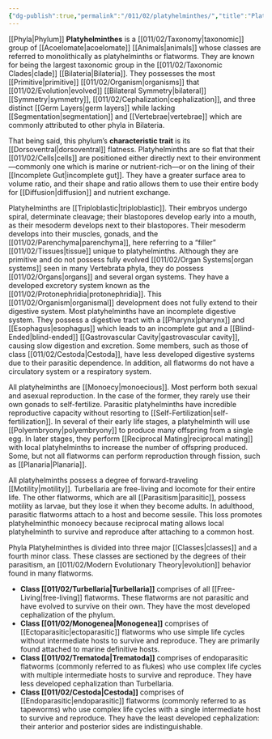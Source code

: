 ```yaml
---
{"dg-publish":true,"permalink":"/011/02/platyhelminthes/","title":"Platyhelminthes","tags":["BIOL422"],"noteIcon":"1","created":"2024-09-26T13:45:04.119-07:00","updated":"2024-10-03T23:31:42.385-07:00"}
---
```


[[Phyla\|Phylum]] **Platyhelminthes** is a [[011/02/Taxonomy\|taxonomic]] group of [[Acoelomate\|acoelomate]] [[Animals\|animals]] whose classes are referred to monolithically as platyhelminths or flatworms. They are known for being the largest taxonomic group in the [[011/02/Taxonomic Clades\|clade]] [[Bilateria\|Bilateria]]. They possesses the most [[Primitive\|primitive]] [[011/02/Organism\|organisms]] that [[011/02/Evolution\|evolved]] [[Bilateral Symmetry\|bilateral]] [[Symmetry\|symmetry]], [[011/02/Cephalization\|cephalization]], and three distinct [[Germ Layers\|germ layers]] while lacking [[Segmentation\|segmentation]] and [[Vertebrae\|vertebrae]] which are commonly attributed to other phyla in Bilateria.

That being said, this phylum’s **characteristic trait** is its [[Dorsoventral\|dorsoventral]] flatness. Platyhelminths are so flat that their [[011/02/Cells\|cells]] are positioned either directly next to their environment—commonly one which is marine or nutrient-rich—or on the lining of their [[Incomplete Gut\|incomplete gut]]. They have a greater surface area to volume ratio, and their shape and ratio allows them to use their entire body for [[Diffusion\|diffusion]] and nutrient exchange.

Platyhelminths are [[Triploblastic\|triploblastic]]. Their embryos undergo spiral, determinate cleavage; their blastopores develop early into a mouth, as their mesoderm develops next to their blastopores. Their mesoderm develops into their muscles, gonads, and the [[011/02/Parenchyma\|parenchyma]], here referring to a “filler” [[011/02/Tissues\|tissue]] unique to platyhelminths. Although they are primitive and do not possess fully evolved [[011/02/Organ Systems\|organ systems]] seen in many Vertebrata phyla, they do possess [[011/02/Organs\|organs]] and several organ systems. They have a developed excretory system known as the [[011/02/Protonephridia\|protonephridia]]. This [[011/02/Organism\|organismal]] development does not fully extend to their digestive system. Most platyhelminths have an incomplete digestive system. They possess a digestive tract with a [[Pharynx\|pharynx]] and [[Esophagus\|esophagus]] which leads to an incomplete gut and a [[Blind-Ended\|blind-ended]] [[Gastrovascular Cavity\|gastrovascular cavity]], causing slow digestion and excretion. Some members, such as those of class [[011/02/Cestoda\|Cestoda]], have less developed digestive systems due to their parasitic dependence. In addition, all flatworms do not have a circulatory system or a respiratory system.

All platyhelminths are [[Monoecy\|monoecious]]. Most perform both sexual and asexual reproduction. In the case of the former, they rarely use their own gonads to self-fertilize. Parasitic platyhelminths have incredible reproductive capacity without resorting to [[Self-Fertilization\|self-fertilization]]. In several of their early life stages, a platyhelminth will use [[Polyembryony\|polyembryony]] to produce many offspring from a single egg. In later stages, they perform [[Reciprocal Mating\|reciprocal mating]] with local platyhelminths to increase the number of offspring produced. Some, but not all flatworms can perform reproduction through fission, such as [[Planaria\|Planaria]].

All platyhelminths possess a degree of forward-traveling [[Motility\|motility]]. Turbellaria are free-living and locomote for their entire life. The other flatworms, which are all [[Parasitism\|parasitic]], possess motility as larvae, but they lose it when they become adults. In adulthood, parasitic flatworms attach to a host and become sessile. This loss promotes platyhelminthic monoecy because reciprocal mating allows local platyhelminth to survive and reproduce after attaching to a common host.

Phyla Platyhelminthes is divided into three major [[Classes\|classes]] and a fourth minor class. These classes are sectioned by the degrees of their parasitism, an [[011/02/Modern Evolutionary Theory\|evolution]] behavior found in many flatworms.
- **Class [[011/02/Turbellaria\|Turbellaria]]** comprises of all [[Free-Living\|free-living]] flatworms. These flatworms are not parasitic and have evolved to survive on their own. They have the most developed cephalization of the phylum.
- **Class [[011/02/Monogenea\|Monogenea]]** comprises of [[Ectoparasitic\|ectoparasitic]] flatworms who use simple life cycles without intermediate hosts to survive and reproduce. They are primarily found attached to marine definitive hosts.
- **Class [[011/02/Trematoda\|Trematoda]]** comprises of endoparasitic flatworms (commonly referred to as flukes) who use complex life cycles with multiple intermediate hosts to survive and reproduce. They have less developed cephalization than Turbellaria.
- **Class [[011/02/Cestoda\|Cestoda]]** comprises of [[Endoparasitic\|endoparasitic]] flatworms (commonly referred to as tapeworms) who use complex life cycles with a single intermediate host to survive and reproduce. They have the least developed cephalization: their anterior and posterior sides are indistinguishable.